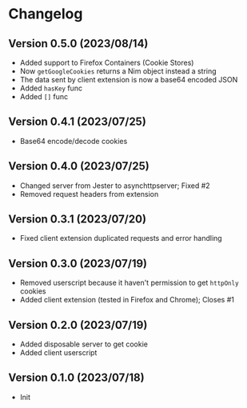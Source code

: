 # Changelog

## Version 0.5.0 (2023/08/14)

- Added support to Firefox Containers (Cookie Stores)
- Now `getGoogleCookies` returns a Nim object instead a string
- The data sent by client extension is now a base64 encoded JSON
- Added `hasKey` func
- Added `[]` func

## Version 0.4.1 (2023/07/25)

- Base64 encode/decode cookies

## Version 0.4.0 (2023/07/25)

- Changed server from Jester to asynchttpserver; Fixed #2
- Removed request headers from extension

## Version 0.3.1 (2023/07/20)

- Fixed client extension duplicated requests and error handling
  
## Version 0.3.0 (2023/07/19)

- Removed userscript because it haven't permission to get `httpOnly` cookies
- Added client extension (tested in Firefox and Chrome); Closes #1

## Version 0.2.0 (2023/07/19)

- Added disposable server to get cookie
- Added client userscript

## Version 0.1.0 (2023/07/18)

- Init
